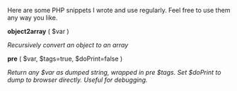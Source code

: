 Here are some PHP snippets I wrote and use regularly. Feel free to use them any way you like.

**object2array** ( $var )

_Recursively convert an object to an array_

**pre** ( $var, $tags=true, $doPrint=false )

_Return any $var as dumped string, wrapped in pre $tags. Set $doPrint to dump to browser directly. Useful for debugging._